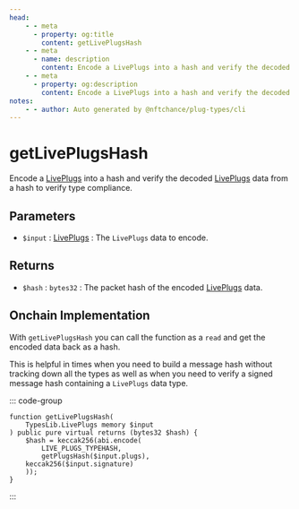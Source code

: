 ```yaml
---
head:
    - - meta
      - property: og:title
        content: getLivePlugsHash
    - - meta
      - name: description
        content: Encode a LivePlugs into a hash and verify the decoded data to verify type compliance.
    - - meta
      - property: og:description
        content: Encode a LivePlugs into a hash and verify the decoded data to verify type compliance.
notes:
    - - author: Auto generated by @nftchance/plug-types/cli
---
```

        
# getLivePlugsHash

Encode a [LivePlugs](/generated/base-types/LivePlugs) into a hash and verify the decoded [LivePlugs](/generated/base-types/LivePlugs) data from a hash to verify type compliance.

## Parameters

- `$input` : [LivePlugs](/generated/base-types/LivePlugs) : The `LivePlugs` data to encode.

## Returns

- `$hash` : `bytes32` : The packet hash of the encoded [LivePlugs](/generated/base-types/LivePlugs) data.

## Onchain Implementation

With `getLivePlugsHash` you can call the function as a `read` and get the encoded data back as a hash. 
        
This is helpful in times when you need to build a message hash without tracking down all the types as well as when you need to verify a signed message hash containing a `LivePlugs` data type.

::: code-group

``` solidity [Types.sol:getLivePlugsHash]
function getLivePlugsHash(
	TypesLib.LivePlugs memory $input
) public pure virtual returns (bytes32 $hash) {
	$hash = keccak256(abi.encode(
		LIVE_PLUGS_TYPEHASH,
		getPlugsHash($input.plugs),
	keccak256($input.signature)
	));
}
``` 

:::